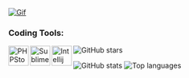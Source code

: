 [![Gif](https://readme-typing-svg.herokuapp.com/?color=%2300FFE2E&center=true&vCenter=true&lines=My+nickname+is+jaegerness;i+program+in+pmmp+and+Java.;do+you+know+me+?%3F%3F%3F)](https://github.com/MelTheDead)

### Coding Tools:
<img align="left" alt="PHPStorm" width="40px" src="https://resources.jetbrains.com/storage/products/company/brand/logos/PhpStorm_icon.png" />
<img align="left" alt="SublimeText" width="40px" src="https://www.sublimehq.com/images/sublime_text.png" />
<img align="left" alt="Intellij" width="40px" src="https://cdn.icon-icons.com/icons2/3053/PNG/512/intellij_macos_bigsur_icon_190061.png" />

![GitHub stars](https://img.shields.io/github/stars/MelTheDead?logo=github&style=social)

<section id='stats'>
  
  ![GitHub stats](https://github-readme-stats.vercel.app/api?username=MelTheDead&show_icons=true&theme=tokyonight)
  ![Top languages](https://github-readme-stats.vercel.app/api/top-langs/?username=MelTheDead&layout=compact&theme=github_dark)
